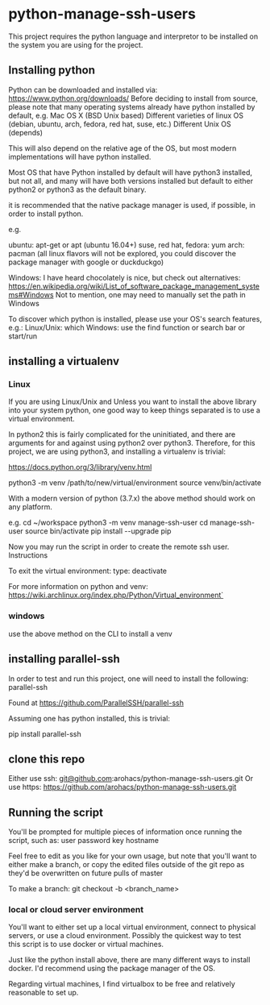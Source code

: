 # python-manage-ssh-users

This project requires the python language and interpretor to be installed on 
the system you are using for the project. 

## Installing python

Python can be downloaded and installed via: https://www.python.org/downloads/
Before deciding to install from source, please note that many operating systems 
already have python installed by default, e.g.
Mac OS X (BSD Unix based)
Different varieties of linux OS 
(debian, ubuntu, arch, fedora, red hat, suse, etc.)
Different Unix OS (depends)

This will also depend on the relative age of the OS, but most modern 
implementations will have python installed.

Most OS that have Python installed by default will have python3 installed, but 
not all, and many will have both versions installed but default to either 
python2 or python3 as the default binary. 

it is recommended that the native package manager is used, if possible, in 
order to install python. 

e.g. 

ubuntu: apt-get or apt (ubuntu 16.04+)
suse, red hat, fedora: yum
arch: pacman
(all linux flavors will not be explored, you could discover the package
manager with google or duckduckgo)

Windows: I have heard chocolately is nice,
but check out alternatives: 
https://en.wikipedia.org/wiki/List_of_software_package_management_systems#Windows
Not to mention, one may need to manually set the path in Windows

To discover which python is installed, please use your OS's search features,
e.g.:
Linux/Unix: which <name>
Windows: use the find function or search bar or start/run 

## installing a virtualenv

### Linux
If you are using Linux/Unix and Unless you want to install the above library 
into your system python, one good 
way to keep things separated is to use a virtual environment.

In python2 this is fairly complicated for the uninitiated, and there are 
arguments for and against using python2 over python3. 
Therefore, for this project, we are using python3, 
and installing a virtualenv is trivial:

https://docs.python.org/3/library/venv.html

python3 -m venv /path/to/new/virtual/environment
source venv/bin/activate

With a modern version of python (3.7.x) the above method should work on any 
platform. 

e.g. 
cd ~/workspace
python3 -m venv manage-ssh-user
cd manage-ssh-user
source bin/activate
pip install --upgrade pip

Now you may run the script in order to create the remote ssh user. 
Instructions

To exit the virtual environment:
type: deactivate

For more information on python and venv: https://wiki.archlinux.org/index.php/Python/Virtual_environment`
### windows

use the above method on the CLI to install a venv

## installing parallel-ssh

In order to test and run this project, one will need to install the following:
parallel-ssh

Found at https://github.com/ParallelSSH/parallel-ssh

Assuming one has python installed, this is trivial:

pip install parallel-ssh

## clone this repo

Either use ssh:
git@github.com:arohacs/python-manage-ssh-users.git
Or use https:
https://github.com/arohacs/python-manage-ssh-users.git

## Running the script

You'll be prompted for multiple pieces of information once running the script,
such as:
user
password
key
hostname

Feel free to edit as you like for your own usage, but note that you'll want to 
either make a branch, or copy the edited files outside of the git repo as 
they'd be overwritten on future pulls of master

To make a branch:
git checkout -b <branch_name>

### local or cloud server environment

You'll want to either set up a local virtual environment, connect to physical
servers, or use a cloud environment. Possibly the quickest way to test  
this script is to use docker or virtual machines.

Just like the python install above, there are many different ways to install
docker. I'd recommend using the package manager of the OS.

Regarding virtual machines, I find virtualbox to be free and relatively reasonable
to set up. 
 




